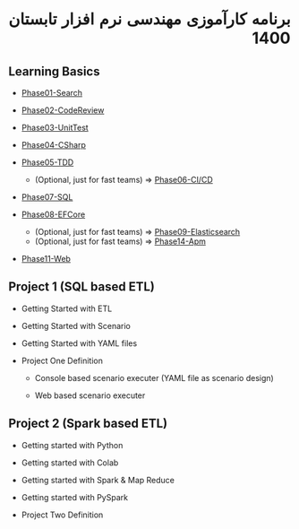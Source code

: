 <div dir="rtl" align='justify'>

# برنامه کارآموزی مهندسی نرم افزار تابستان 1400

<div dir="ltr">

## Learning Basics
-  [Phase01-Search](../Phase01-Search/Phase01-Search.md)
-  [Phase02-CodeReview](../Phase02-CodeReview/Phase02-CodeReview.md)
-  [Phase03-UnitTest](../Phase03-UnitTest/Phase03-UnitTest.md)
-  [Phase04-CSharp](../Phase04-CSharp/Phase04-CSharp.md)
-  [Phase05-TDD](../Phase05-TDD/Phase05-TDD.md)

   *  (Optional, just for fast teams) => [Phase06-CI/CD](../Phase06-CICD/Phase06-CICD.md)

-  [Phase07-SQL](../Phase07-SQL/Phase07-SQL.md)
-  [Phase08-EFCore](../Phase08-EFCore/Phase08-EFCore.md)
   *  (Optional, just for fast teams) => [Phase09-Elasticsearch](../Phase09-Elasticsearch/Phase09-Elasticsearch.md)
   *   (Optional, just for fast teams) => [Phase14-Apm](../Phase14-Apm/Phase14-Apm.md)
  
-  [Phase11-Web](../Phase11-Web/Phase11-Web.md)

## Project 1 (SQL based ETL)

  - Getting Started with ETL
  - Getting Started with Scenario
  - Getting Started with YAML files
 

- Project One Definition

    - Console based scenario executer (YAML file as scenario design)
  
    - Web based scenario executer


## Project 2 (Spark based ETL)
- Getting started with Python
- Getting started with Colab
- Getting started with Spark & Map Reduce
- Getting started with PySpark
  
- Project Two Definition

</div>

</div>
